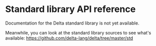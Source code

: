 # Standard library API reference

Documentation for the Delta standard library is not yet available.

Meanwhile, you can look at the standard library sources to see what's available: <https://github.com/delta-lang/delta/tree/master/std>
